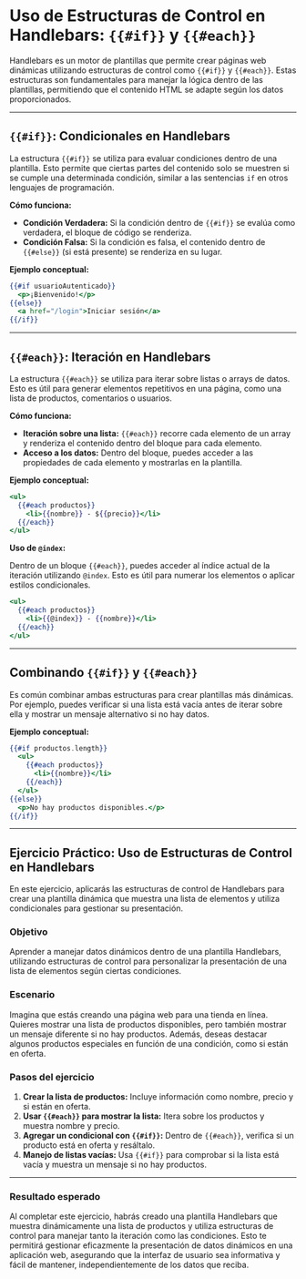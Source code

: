 # Uso de Estructuras de Control en Handlebars: `{{#if}}` y `{{#each}}`

Handlebars es un motor de plantillas que permite crear páginas web dinámicas utilizando estructuras de control como `{{#if}}` y `{{#each}}`. Estas estructuras son fundamentales para manejar la lógica dentro de las plantillas, permitiendo que el contenido HTML se adapte según los datos proporcionados.

---

## `{{#if}}`: Condicionales en Handlebars

La estructura `{{#if}}` se utiliza para evaluar condiciones dentro de una plantilla. Esto permite que ciertas partes del contenido solo se muestren si se cumple una determinada condición, similar a las sentencias `if` en otros lenguajes de programación.

**Cómo funciona:**

- **Condición Verdadera:** Si la condición dentro de `{{#if}}` se evalúa como verdadera, el bloque de código se renderiza.
- **Condición Falsa:** Si la condición es falsa, el contenido dentro de `{{#else}}` (si está presente) se renderiza en su lugar.

**Ejemplo conceptual:**

```handlebars
{{#if usuarioAutenticado}}
  <p>¡Bienvenido!</p>
{{else}}
  <a href="/login">Iniciar sesión</a>
{{/if}}
```

---

## `{{#each}}`: Iteración en Handlebars

La estructura `{{#each}}` se utiliza para iterar sobre listas o arrays de datos. Esto es útil para generar elementos repetitivos en una página, como una lista de productos, comentarios o usuarios.

**Cómo funciona:**

- **Iteración sobre una lista:** `{{#each}}` recorre cada elemento de un array y renderiza el contenido dentro del bloque para cada elemento.
- **Acceso a los datos:** Dentro del bloque, puedes acceder a las propiedades de cada elemento y mostrarlas en la plantilla.

**Ejemplo conceptual:**

```handlebars
<ul>
  {{#each productos}}
    <li>{{nombre}} - ${{precio}}</li>
  {{/each}}
</ul>
```

**Uso de `@index`:**

Dentro de un bloque `{{#each}}`, puedes acceder al índice actual de la iteración utilizando `@index`. Esto es útil para numerar los elementos o aplicar estilos condicionales.

```handlebars
<ul>
  {{#each productos}}
    <li>{{@index}} - {{nombre}}</li>
  {{/each}}
</ul>
```

---

## Combinando `{{#if}}` y `{{#each}}`

Es común combinar ambas estructuras para crear plantillas más dinámicas. Por ejemplo, puedes verificar si una lista está vacía antes de iterar sobre ella y mostrar un mensaje alternativo si no hay datos.

**Ejemplo conceptual:**

```handlebars
{{#if productos.length}}
  <ul>
    {{#each productos}}
      <li>{{nombre}}</li>
    {{/each}}
  </ul>
{{else}}
  <p>No hay productos disponibles.</p>
{{/if}}
```

---

## Ejercicio Práctico: Uso de Estructuras de Control en Handlebars

En este ejercicio, aplicarás las estructuras de control de Handlebars para crear una plantilla dinámica que muestra una lista de elementos y utiliza condicionales para gestionar su presentación.

### Objetivo

Aprender a manejar datos dinámicos dentro de una plantilla Handlebars, utilizando estructuras de control para personalizar la presentación de una lista de elementos según ciertas condiciones.

### Escenario

Imagina que estás creando una página web para una tienda en línea. Quieres mostrar una lista de productos disponibles, pero también mostrar un mensaje diferente si no hay productos. Además, deseas destacar algunos productos especiales en función de una condición, como si están en oferta.

### Pasos del ejercicio

1. **Crear la lista de productos:** Incluye información como nombre, precio y si están en oferta.
2. **Usar `{{#each}}` para mostrar la lista:** Itera sobre los productos y muestra nombre y precio.
3. **Agregar un condicional con `{{#if}}`:** Dentro de `{{#each}}`, verifica si un producto está en oferta y resáltalo.
4. **Manejo de listas vacías:** Usa `{{#if}}` para comprobar si la lista está vacía y muestra un mensaje si no hay productos.

---

### Resultado esperado

Al completar este ejercicio, habrás creado una plantilla Handlebars que muestra dinámicamente una lista de productos y utiliza estructuras de control para manejar tanto la iteración como las condiciones. Esto te permitirá gestionar eficazmente la presentación de datos dinámicos en una aplicación web, asegurando que la interfaz de usuario sea informativa y fácil de mantener, independientemente de los datos que reciba.
